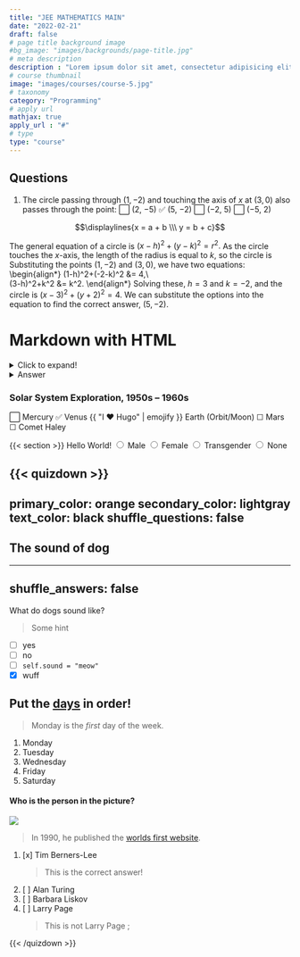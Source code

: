 ```yaml
---
title: "JEE MATHEMATICS MAIN"
date: "2022-02-21"
draft: false
# page title background image
#bg_image: "images/backgrounds/page-title.jpg"
# meta description
description : "Lorem ipsum dolor sit amet, consectetur adipisicing elit, sed do eiusmod tempor incididunt ut labore. dolore magna aliqua. Ut enim ad minim veniam, quis nostrud."
# course thumbnail
image: "images/courses/course-5.jpg"
# taxonomy
category: "Programming"
# apply url
mathjax: true
apply_url : "#"
# type
type: "course"
---
```


## Questions

1. The circle passing through $(1, −2)$ and touching the axis of $x$ at $(3, 0)$ also passes through the point:
 :white_large_square: (2, −5) :white_check_mark: (5, −2) :white_large_square: (−2, 5) :white_large_square: (−5, 2)

$$\displaylines{x = a + b \\\ y = b + c}$$


The general equation of a circle is $(x-h)^2 + (y-k)^2= r^2.$ As the circle touches the $x$-axis, the length of the radius is equal to $k$, so the circle is Substituting the points $(1, −2)$ and $(3, 0)$, we have two equations: \begin{align*}
(1-h)^2+(-2-k)^2 &= 4,\\\
(3-h)^2+k^2 &= k^2.
\end{align*}
Solving these, $h=3$ and $k=-2$, and the circle is $(x-3)^2+(y+2)^2=4$. We can substitute the options into the equation to find the correct answer, $(5,-2)$.


# Markdown with HTML
<details>
  <summary>Click to expand!</summary>
  The general equation of a circle is $(x-h)^2 + (y-k)^2= r^2.$ As the circle touches the $x$-axis, the length of the radius is equal to $k$, so the circle is Substituting the points $(1, −2)$ and $(3, 0)$, we have two equations: \begin{align*}
  (1-h)^2+(-2-k)^2 &= 4,\\
  (3-h)^2+k^2 &= k^2.
  \end{align*}
  Solving these, $h=3$ and $k=-2$, and the circle is $(x-3)^2+(y+2)^2=4$. We can substitute the options into the equation to find the correct answer, $(5,-2)$.
</details>


<details>
  <summary>Answer</summary>
  <p style="color:blue">
  The 1937 Brazilian coup d'état was led by President Getúlio Vargas with the support of the Brazilian Armed Forces on 10 November 1937. Vargas had ruled provisionally since 1930 with military backing, following a revolution that ended a decades-old oligarchy. In 1934, he became constitutional president, ineligible for re-election. He and his allies were unwilling to abandon power, and there was strong sentiment for a dictatorship amongst the military. Senior military officers used the Cohen Plan, fraudulently claimed to be written by communists, to provoke the National Congress into declaring a state of war. Vargas opponents were then undermined or forced into exile. On 10 November 1937, the police surrounded Congress, and Vargas proclaimed the
  \begin{align*}
 (1-h)^2+(-2-k)^2 &= 4,\\
 (3-h)^2+k^2 &= k^2.
 \end{align*}
  </p>
</summary>
</details>

### Solar System Exploration, 1950s – 1960s
:white_large_square: Mercury
:white_check_mark: Venus
 {{ "I :heart: Hugo" | emojify }} Earth (Orbit/Moon)
 &#9744; Mars
 &#9744; Comet Haley

{{< section >}}
Hello World!
<input type="radio" name="gender" value="male"> Male
<input type="radio" name="gender" value="female"> Female
<input type="radio" name="gender" value="tg"> Transgender
<input type="radio" name="gender" value="None"> None

{{< quizdown >}}
---
primary_color: orange
secondary_color: lightgray
text_color: black
shuffle_questions: false
---

## The sound of dog

---
shuffle_answers: false
---

What do dogs sound like?

> Some hint

- [ ] yes
- [ ] no
- [ ] `self.sound = "meow"`
- [x] wuff

## Put the [days](https://en.wikipedia.org/wiki/Day) in order!

> Monday is the *first* day of the week.

1. Monday
2. Tuesday
3. Wednesday
4. Friday
5. Saturday  

#### Who is the person in the picture?

![](https://upload.wikimedia.org/wikipedia/commons/thumb/9/9d/Sir_Tim_Berners-Lee.jpg/330px-Sir_Tim_Berners-Lee.jpg)

> In 1990, he published the [worlds first website](http://info.cern.ch/hypertext/WWW/TheProject.html).

1. [x] Tim Berners-Lee
    > This is the correct answer!
1. [ ] Alan Turing
1. [ ] Barbara Liskov
1. [ ] Larry Page
    > This is not Larry Page ;

{{< /quizdown >}}
